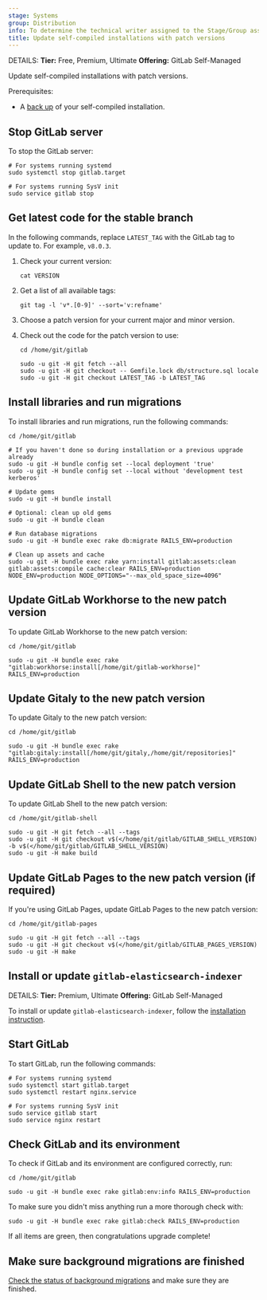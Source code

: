```yaml
---
stage: Systems
group: Distribution
info: To determine the technical writer assigned to the Stage/Group associated with this page, see https://handbook.gitlab.com/handbook/product/ux/technical-writing/#assignments
title: Update self-compiled installations with patch versions
---
```


DETAILS:
**Tier:** Free, Premium, Ultimate
**Offering:** GitLab Self-Managed

Update self-compiled installations with patch versions.

Prerequisites:

- A [back up](../administration/backup_restore/_index.md) of your self-compiled installation.

## Stop GitLab server

To stop the GitLab server:

```shell
# For systems running systemd
sudo systemctl stop gitlab.target

# For systems running SysV init
sudo service gitlab stop
```

## Get latest code for the stable branch

In the following commands, replace `LATEST_TAG` with the GitLab tag to update to. For example, `v8.0.3`.

1. Check your current version:

   ```shell
   cat VERSION
   ```

1. Get a list of all available tags:

   ```shell
   git tag -l 'v*.[0-9]' --sort='v:refname'
   ```

1. Choose a patch version for your current major and minor version.
1. Check out the code for the patch version to use:

   ```shell
   cd /home/git/gitlab

   sudo -u git -H git fetch --all
   sudo -u git -H git checkout -- Gemfile.lock db/structure.sql locale
   sudo -u git -H git checkout LATEST_TAG -b LATEST_TAG
   ```

## Install libraries and run migrations

To install libraries and run migrations, run the following commands:

```shell
cd /home/git/gitlab

# If you haven't done so during installation or a previous upgrade already
sudo -u git -H bundle config set --local deployment 'true'
sudo -u git -H bundle config set --local without 'development test kerberos'

# Update gems
sudo -u git -H bundle install

# Optional: clean up old gems
sudo -u git -H bundle clean

# Run database migrations
sudo -u git -H bundle exec rake db:migrate RAILS_ENV=production

# Clean up assets and cache
sudo -u git -H bundle exec rake yarn:install gitlab:assets:clean gitlab:assets:compile cache:clear RAILS_ENV=production NODE_ENV=production NODE_OPTIONS="--max_old_space_size=4096"
```

## Update GitLab Workhorse to the new patch version

To update GitLab Workhorse to the new patch version:

```shell
cd /home/git/gitlab

sudo -u git -H bundle exec rake "gitlab:workhorse:install[/home/git/gitlab-workhorse]" RAILS_ENV=production
```

## Update Gitaly to the new patch version

To update Gitaly to the new patch version:

```shell
cd /home/git/gitlab

sudo -u git -H bundle exec rake "gitlab:gitaly:install[/home/git/gitaly,/home/git/repositories]" RAILS_ENV=production
```

## Update GitLab Shell to the new patch version

To update GitLab Shell to the new patch version:

```shell
cd /home/git/gitlab-shell

sudo -u git -H git fetch --all --tags
sudo -u git -H git checkout v$(</home/git/gitlab/GITLAB_SHELL_VERSION) -b v$(</home/git/gitlab/GITLAB_SHELL_VERSION)
sudo -u git -H make build
```

## Update GitLab Pages to the new patch version (if required)

If you're using GitLab Pages, update GitLab Pages to the new patch version:

```shell
cd /home/git/gitlab-pages

sudo -u git -H git fetch --all --tags
sudo -u git -H git checkout v$(</home/git/gitlab/GITLAB_PAGES_VERSION)
sudo -u git -H make
```

## Install or update `gitlab-elasticsearch-indexer`

DETAILS:
**Tier:** Premium, Ultimate
**Offering:** GitLab Self-Managed

To install or update `gitlab-elasticsearch-indexer`, follow the
[installation instruction](../integration/advanced_search/elasticsearch.md#install-an-elasticsearch-or-aws-opensearch-cluster).

## Start GitLab

To start GitLab, run the following commands:

```shell
# For systems running systemd
sudo systemctl start gitlab.target
sudo systemctl restart nginx.service

# For systems running SysV init
sudo service gitlab start
sudo service nginx restart
```

## Check GitLab and its environment

To check if GitLab and its environment are configured correctly, run:

```shell
cd /home/git/gitlab

sudo -u git -H bundle exec rake gitlab:env:info RAILS_ENV=production
```

To make sure you didn't miss anything run a more thorough check with:

```shell
sudo -u git -H bundle exec rake gitlab:check RAILS_ENV=production
```

If all items are green, then congratulations upgrade complete!

## Make sure background migrations are finished

[Check the status of background migrations](background_migrations.md) and make sure they are finished.
